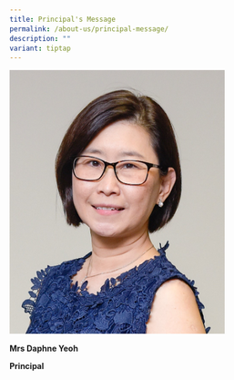 ```yaml
---
title: Principal's Message
permalink: /about-us/principal-message/
description: ""
variant: tiptap
---
```

<p></p><div class="isomer-image-wrapper"><img style="width: 75%;" height="auto" width="100%" alt="" src="/images/Daphne_Yeoh_portrait2021.jpg"></div><p><strong>Mrs Daphne Yeoh</strong></p><p><strong>Principal</strong></p><p></p>